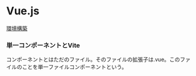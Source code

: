 # Vue.js

[環境構築](./vue/settings.md)

### 単一コンポーネントとVite

コンポーネントとはただのファイル。そのファイルの拡張子は.vue。このファイルのことを単一ファイルコンポーネントという。